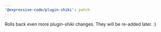 ```yaml
---
'@expressive-code/plugin-shiki': patch
---
```


Rolls back even more plugin-shiki changes. They will be re-added later. :)

